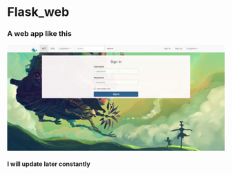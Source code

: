 # Flask_web
### A web app like this

![image](./gitresource/img1.png)

#### I will update later constantly

